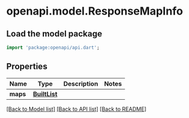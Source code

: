 # openapi.model.ResponseMapInfo

## Load the model package
```dart
import 'package:openapi/api.dart';
```

## Properties
Name | Type | Description | Notes
------------ | ------------- | ------------- | -------------
**maps** | [**BuiltList<ResponseMapInfoMap>**](ResponseMapInfoMap.md) |  | 

[[Back to Model list]](../README.md#documentation-for-models) [[Back to API list]](../README.md#documentation-for-api-endpoints) [[Back to README]](../README.md)


